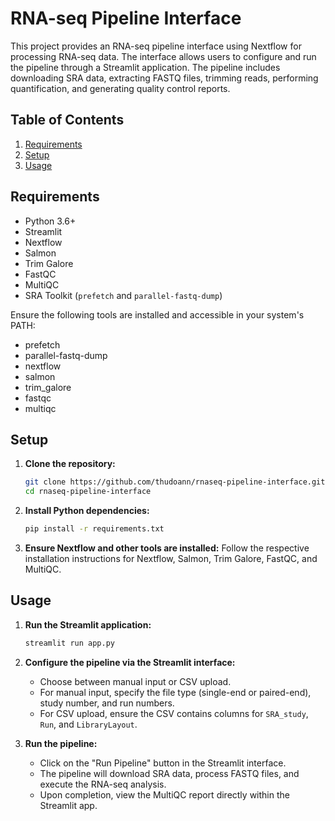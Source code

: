 # RNA-seq Pipeline Interface

This project provides an RNA-seq pipeline interface using Nextflow for processing RNA-seq data. The interface allows users to configure and run the pipeline through a Streamlit application. The pipeline includes downloading SRA data, extracting FASTQ files, trimming reads, performing quantification, and generating quality control reports.

## Table of Contents
1. [Requirements](#requirements)
2. [Setup](#setup)
3. [Usage](#usage)

## Requirements

- Python 3.6+
- Streamlit
- Nextflow
- Salmon
- Trim Galore
- FastQC
- MultiQC
- SRA Toolkit (`prefetch` and `parallel-fastq-dump`)

Ensure the following tools are installed and accessible in your system's PATH:
- prefetch
- parallel-fastq-dump
- nextflow
- salmon
- trim_galore
- fastqc
- multiqc

## Setup

1. **Clone the repository:**
   ```sh
   git clone https://github.com/thudoann/rnaseq-pipeline-interface.git
   cd rnaseq-pipeline-interface
   ```

2. **Install Python dependencies:**
   ```sh
   pip install -r requirements.txt
   ```

3. **Ensure Nextflow and other tools are installed:**
   Follow the respective installation instructions for Nextflow, Salmon, Trim Galore, FastQC, and MultiQC.

## Usage

1. **Run the Streamlit application:**
   ```sh
   streamlit run app.py
   ```

2. **Configure the pipeline via the Streamlit interface:**
   - Choose between manual input or CSV upload.
   - For manual input, specify the file type (single-end or paired-end), study number, and run numbers.
   - For CSV upload, ensure the CSV contains columns for `SRA_study`, `Run`, and `LibraryLayout`.

3. **Run the pipeline:**
   - Click on the "Run Pipeline" button in the Streamlit interface.
   - The pipeline will download SRA data, process FASTQ files, and execute the RNA-seq analysis.
   - Upon completion, view the MultiQC report directly within the Streamlit app.

